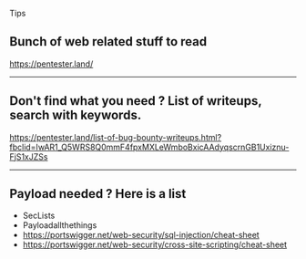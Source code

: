 Tips

## Bunch of web related stuff to read 

https://pentester.land/

---

## Don't find what you need ? List of writeups, search with keywords.

https://pentester.land/list-of-bug-bounty-writeups.html?fbclid=IwAR1_Q5WRS8Q0mmF4fpxMXLeWmboBxicAAdyqscrnGB1Uxiznu-FjS1xJZSs

---

## Payload needed ? Here is a list

- SecLists
- Payloadallthethings
- https://portswigger.net/web-security/sql-injection/cheat-sheet
- https://portswigger.net/web-security/cross-site-scripting/cheat-sheet

